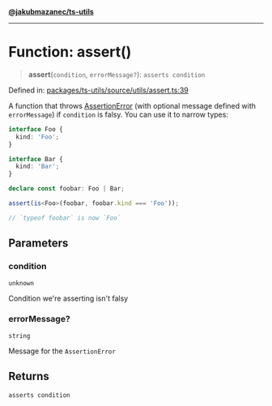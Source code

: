 [**@jakubmazanec/ts-utils**](../README.md)

---

# Function: assert()

> **assert**(`condition`, `errorMessage?`): `asserts condition`

Defined in:
[packages/ts-utils/source/utils/assert.ts:39](https://github.com/jakubmazanec/tools/blob/d956cf350ae3e6bad1df754a19dfbabb088c1451/packages/ts-utils/source/utils/assert.ts#L39)

A function that throws [AssertionError](../classes/AssertionError.md) (with optional message defined
with `errorMessage`) if `condition` is falsy. You can use it to narrow types:

```TypeScript
interface Foo {
  kind: 'Foo';
}

interface Bar {
  kind: 'Bar';
}

declare const foobar: Foo | Bar;

assert(is<Foo>(foobar, foobar.kind === 'Foo'));

// `typeof foobar` is now `Foo`
```

## Parameters

### condition

`unknown`

Condition we're asserting isn't falsy

### errorMessage?

`string`

Message for the `AssertionError`

## Returns

`asserts condition`
